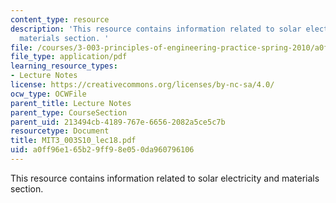 ```yaml
---
content_type: resource
description: 'This resource contains information related to solar electricity and
  materials section. '
file: /courses/3-003-principles-of-engineering-practice-spring-2010/a0ff96e165b29ff98e050da960796106_MIT3_003S10_lec18.pdf
file_type: application/pdf
learning_resource_types:
- Lecture Notes
license: https://creativecommons.org/licenses/by-nc-sa/4.0/
ocw_type: OCWFile
parent_title: Lecture Notes
parent_type: CourseSection
parent_uid: 213494cb-4189-767e-6656-2082a5ce5c7b
resourcetype: Document
title: MIT3_003S10_lec18.pdf
uid: a0ff96e1-65b2-9ff9-8e05-0da960796106
---
```

This resource contains information related to solar electricity and materials section. 